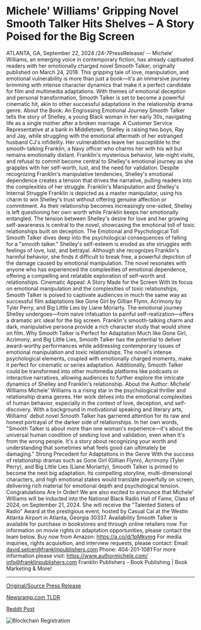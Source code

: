 # Michele' Williams' Gripping Novel Smooth Talker Hits Shelves – A Story Poised for the Big Screen

ATLANTA, GA, September 22, 2024 /24-7PressRelease/ -- Michele' Williams, an emerging voice in contemporary fiction, has already captivated readers with her emotionally charged novel Smooth Talker, originally published on March 24, 2018. This gripping tale of love, manipulation, and emotional vulnerability is more than just a book—it's an immersive journey brimming with intense character dynamics that make it a perfect candidate for film and multimedia adaptations. With themes of emotional deception and personal transformation, Smooth Talker is set to become a powerful cinematic hit, akin to other successful adaptations in the relationship drama genre.   About the Book: An Engrossing Emotional Journey   Smooth Talker tells the story of Shelley, a young Black woman in her early 30s, navigating life as a single mother after a broken marriage. A Customer Service Representative at a bank in Middletown, Shelley is raising two boys, Ray and Jay, while struggling with the emotional aftermath of her estranged husband CJ's infidelity. Her vulnerabilities leave her susceptible to the smooth-talking Franklin, a Navy officer who charms her with his wit but remains emotionally distant.   Franklin's mysterious behavior, late-night visits, and refusal to commit become central to Shelley's emotional journey as she grapples with her self-worth, lust, and the need for validation. Despite recognizing Franklin's manipulative tendencies, Shelley's emotional dependence creates a tension that drives the narrative, pulling readers into the complexities of her struggle.   Franklin's Manipulation and Shelley's Internal Struggle   Franklin is depicted as a master manipulator, using his charm to win Shelley's trust without offering genuine affection or commitment. As their relationship becomes increasingly one-sided, Shelley is left questioning her own worth while Franklin keeps her emotionally entangled. The tension between Shelley's desire for love and her growing self-awareness is central to the novel, showcasing the emotional toll of toxic relationships built on deception.   The Emotional and Psychological Toll   Smooth Talker dives deep into the psychological consequences of falling for a "smooth talker." Shelley's self-esteem is eroded as she struggles with feelings of love, lust, and betrayal. Although she recognizes Franklin's harmful behavior, she finds it difficult to break free, a powerful depiction of the damage caused by emotional manipulation. The novel resonates with anyone who has experienced the complexities of emotional dependence, offering a compelling and relatable exploration of self-worth and relationships.   Cinematic Appeal: A Story Made for the Screen   With its focus on emotional manipulation and the complexities of toxic relationships, Smooth Talker is poised to captivate audiences in much the same way as successful film adaptations like Gone Girl by Gillian Flynn, Acrimony by Tyler Perry, and Big Little Lies by Liane Moriarty. The emotional journey Shelley undergoes—from naive infatuation to painful self-realization—offers a dramatic arc ideal for the big screen. Franklin's smooth-talking charm and dark, manipulative persona provide a rich character study that would shine on film.   Why Smooth Talker is Perfect for Adaptation   Much like Gone Girl, Acrimony, and Big Little Lies, Smooth Talker has the potential to deliver award-worthy performances while addressing contemporary issues of emotional manipulation and toxic relationships. The novel's intense psychological elements, coupled with emotionally charged moments, make it perfect for cinematic or series adaptation. Additionally, Smooth Talker could be transformed into other multimedia platforms like podcasts or interactive narratives, allowing audiences to further explore the intricate dynamics of Shelley and Franklin's relationship.   About the Author: Michele' Williams   Michele' Williams is a rising star in the psychological thriller and relationship drama genres. Her work delves into the emotional complexities of human behavior, especially in the context of love, deception, and self-discovery. With a background in motivational speaking and literary arts, Williams' debut novel Smooth Talker has garnered attention for its raw and honest portrayal of the darker side of relationships. In her own words, "Smooth Talker is about more than one woman's experience—it's about the universal human condition of seeking love and validation, even when it's from the wrong people. It's a story about recognizing your worth and understanding that sometimes what feels good can ultimately be damaging."   Strong Precedent for Adaptations in the Genre   With the success of relationship dramas such as Gone Girl (Gillian Flynn), Acrimony (Tyler Perry), and Big Little Lies (Liane Moriarty), Smooth Talker is primed to become the next big adaptation. Its compelling storyline, multi-dimensional characters, and high emotional stakes would translate powerfully on screen, delivering rich material for emotional depth and psychological tension.   Congratulations Are In Order!   We are also excited to announce that Michele' Williams will be inducted into the National Black Radio Hall of Fame, Class of 2024, on September 21, 2024. She will receive the "Talented Sisters of Radio" Award at the prestigious event, hosted by Casual Cal at the Westin Atlanta Airport in Atlanta, Georgia 30337.   Availability   Smooth Talker is available for purchase in bookstores and through online retailers now. For information on movie rights or adaptation opportunities, please contact the team below.   Buy now from Amazon: https://a.co/d/1pMkymg  For media inquiries, rights acquisition, and interview requests, please contact:   Email: david.selcer@franklinpublishers.com  Phone: 404-201-1081   For more information please visit:  https://www.authormichele.com/   info@franklinpublishers.com  Franklin Publishers - Book Publishing | Book Marketing & More! 

---

[Original/Source Press Release](https://www.24-7pressrelease.com/press-release/514558/michele-williams-gripping-novel-smooth-talker-hits-shelves-a-story-poised-for-the-big-screen)
                    

[Newsramp.com TLDR](https://newsramp.com/curated-news/emotionally-charged-novel-smooth-talker-considered-for-film-and-multimedia-adaptations/ece95011ce8046f009fc4da6b3fb3bb9) 

 



[Reddit Post](https://www.reddit.com/r/AwardsAndRecognition/comments/1fmng9t/emotionally_charged_novel_smooth_talker/) 



![Blockchain Registration](https://cdn.newsramp.app/24-7PressRelease/qrcode/249/22/kissYjb8.webp)